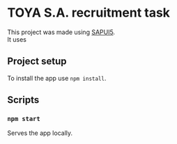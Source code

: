 # TOYA S.A. recruitment task

This project was made using [SAPUI5](https://sapui5.hana.ondemand.com/). \
It uses

## Project setup

To install the app use `npm install`.

## Scripts

### `npm start`

Serves the app locally.
